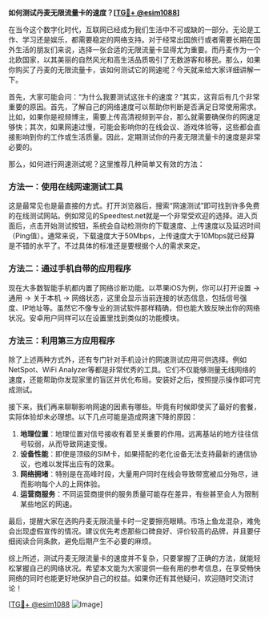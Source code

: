 **如何测试丹麦无限流量卡的速度？[[TG💪+ @esim1088](https://t.me/s/esim1088)]**

在当今这个数字化时代，互联网已经成为我们生活中不可或缺的一部分。无论是工作、学习还是娱乐，都需要稳定的网络支持。对于经常出国旅行或者需要长期在国外生活的朋友们来说，选择一张合适的无限流量卡显得尤为重要。而丹麦作为一个北欧国家，以其美丽的自然风光和高生活品质吸引了无数游客和移民。那么，如果你购买了丹麦的无限流量卡，该如何测试它的网速呢？今天就来给大家详细讲解一下。

首先，大家可能会问：“为什么我要测试这张卡的速度？”其实，这背后有几个非常重要的原因。首先，了解自己的网络速度可以帮助你判断是否满足日常使用需求。比如，如果你是视频博主，需要上传高清视频到平台，那么就需要确保你的网速足够快；其次，如果网速过慢，可能会影响你的在线会议、游戏体验等，这些都会直接影响到你的工作或生活质量。因此，定期测试你的丹麦无限流量卡的速度是非常必要的。

那么，如何进行网速测试呢？这里推荐几种简单又有效的方法：

### 方法一：使用在线网速测试工具

这是最常见也是最直接的方式。打开浏览器后，搜索“网速测试”即可找到许多免费的在线测试网站。例如常见的Speedtest.net就是一个非常受欢迎的选择。进入页面后，点击开始测试按钮，系统会自动检测你的下载速度、上传速度以及延迟时间（Ping值）。通常来说，下载速度大于50Mbps，上传速度大于10Mbps就已经算是不错的水平了。不过具体的标准还是要根据个人的需求来定。

### 方法二：通过手机自带的应用程序

现在大多数智能手机都内置了网络诊断功能。以苹果iOS为例，你可以打开设置 -> 通用 -> 关于本机 -> 网络状态，这里会显示当前连接的状态信息，包括信号强度、IP地址等。虽然它不像专业的测试软件那样精确，但也能大致反映出你的网络状况。安卓用户同样可以在设置里找到类似的功能模块。

### 方法三：利用第三方应用程序

除了上述两种方式外，还有专门针对手机设计的网速测试应用可供选择。例如NetSpot、WiFi Analyzer等都是非常优秀的工具。它们不仅能够测量无线网络的速度，还能帮助你发现家里的盲区并优化布局。安装好之后，按照提示操作即可完成测试。

接下来，我们再来聊聊影响网速的因素有哪些。毕竟有时候即使买了最好的套餐，实际体验却未必理想。以下几点可能是造成网速下降的原因：

1. **地理位置**：地理位置对信号接收有着至关重要的作用。远离基站的地方往往信号较弱，从而导致网速变慢。
2. **设备性能**：即使是顶级的SIM卡，如果搭配的老化设备无法支持最新的通信协议，也难以发挥出应有的效果。
3. **网络拥堵**：特别是在高峰时段，大量用户同时在线会导致带宽被瓜分殆尽，进而影响每个人的上网体验。
4. **运营商服务**：不同运营商提供的服务质量可能存在差异，有些甚至会人为限制某些地区的网速。

最后，提醒大家在选购丹麦无限流量卡时一定要擦亮眼睛。市场上鱼龙混杂，难免会出现虚假宣传的情况。建议优先考虑那些口碑良好、评价较高的品牌，并且要仔细阅读合同条款，避免后期产生不必要的麻烦。

综上所述，测试丹麦无限流量卡的速度并不复杂，只要掌握了正确的方法，就能轻松掌握自己的网络状况。希望本文能为大家提供一些有用的参考信息，在享受畅快网络的同时也能更好地保护自己的权益。如果你还有其他疑问，欢迎随时交流讨论！

[[TG💪+ @esim1088](https://t.me/s/esim1088) ![Image](https://i.postimg.cc/4NQfJmqS/Snipaste-2025-05-13-00-14-12.png)]